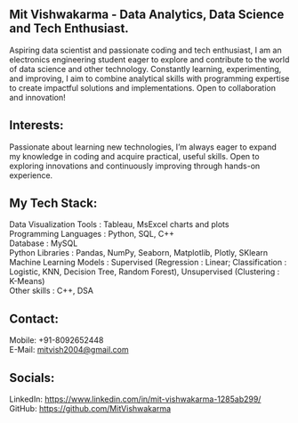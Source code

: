 ## Mit Vishwakarma - Data Analytics, Data Science and Tech Enthusiast.
Aspiring data scientist and passionate coding and tech enthusiast, I am an electronics engineering student eager to explore and contribute to the world of data science and other technology. Constantly learning, experimenting, and improving, I aim to combine analytical skills with programming expertise to create impactful solutions and implementations. Open to collaboration and innovation!

## Interests:
Passionate about learning new technologies, I’m always eager to expand my knowledge in coding and acquire practical, useful skills. Open to exploring innovations and continuously improving through hands-on experience.

## My Tech Stack:
Data Visualization Tools : Tableau, MsExcel charts and plots  
Programming Languages : Python, SQL, C++  
Database : MySQL  
Python Libraries : Pandas, NumPy, Seaborn, Matplotlib, Plotly, SKlearn  
Machine Learning Models : Supervised (Regression : Linear; Classification : Logistic, KNN, Decision Tree, Random Forest), Unsupervised (Clustering : K-Means)  
Other skills : C++, DSA

## Contact:
Mobile: +91-8092652448  
E-Mail: mitvish2004@gmail.com  

## Socials:
LinkedIn: https://www.linkedin.com/in/mit-vishwakarma-1285ab299/     
GitHub: https://github.com/MitVishwakarma  

<!--
**MitVishwakarma/MitVishwakarma** is a ✨ _special_ ✨ repository because its `README.md` (this file) appears on your GitHub profile.

Here are some ideas to get you started:

- 🔭 I’m currently working on ...
- 🌱 I’m currently learning ...
- 👯 I’m looking to collaborate on ...
- 🤔 I’m looking for help with ...
- 💬 Ask me about ...
- 📫 How to reach me: ...
- 😄 Pronouns: ...
- ⚡ Fun fact: ...
-->
